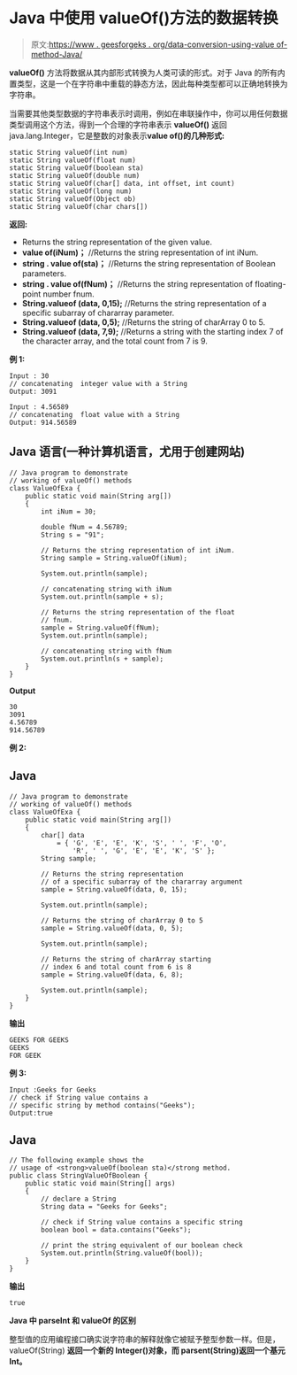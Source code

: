 # Java 中使用 valueOf()方法的数据转换

> 原文:[https://www . geesforgeks . org/data-conversion-using-value of-method-Java/](https://www.geeksforgeeks.org/data-conversion-using-valueof-method-java/)

**valueOf()** 方法将数据从其内部形式转换为人类可读的形式。对于 Java 的所有内置类型，这是一个在字符串中重载的静态方法，因此每种类型都可以正确地转换为字符串。

当需要其他类型数据的字符串表示时调用，例如在串联操作中，你可以用任何数据类型调用这个方法，得到一个合理的字符串表示 **valueOf()** 返回 java.lang.Integer，它是整数的对象表示**value of()的几种形式:**

```
static String valueOf(int num)
static String valueOf(float num)
static String valueOf(boolean sta)
static String valueOf(double num)
static String valueOf(char[] data, int offset, int count)
static String valueOf(long num)
static String valueOf(Object ob)
static String valueOf(char chars[])
```

**返回:**

*   Returns the string representation of the given value.
*   **value of(iNum)；** //Returns the string representation of int iNum.
*   **string . value of(sta)；** //Returns the string representation of Boolean parameters.
*   **string . value of(fNum)；** //Returns the string representation of floating-point number fnum.
*   **String.valueof (data, 0,15);** //Returns the string representation of a specific subarray of chararray parameter.
*   **String.valueof (data, 0,5);** //Returns the string of charArray 0 to 5.
*   **String.valueof (data, 7,9);** //Returns a string with the starting index 7 of the character array, and the total count from 7 is 9.

**例 1:**

```
Input : 30
// concatenating  integer value with a String 
Output: 3091

Input : 4.56589
// concatenating  float value with a String 
Output: 914.56589 
```

## Java 语言(一种计算机语言，尤用于创建网站)

```
// Java program to demonstrate
// working of valueOf() methods
class ValueOfExa {
    public static void main(String arg[])
    {
        int iNum = 30;

        double fNum = 4.56789;
        String s = "91";

        // Returns the string representation of int iNum.
        String sample = String.valueOf(iNum);

        System.out.println(sample);

        // concatenating string with iNum
        System.out.println(sample + s);

        // Returns the string representation of the float
        // fnum.
        sample = String.valueOf(fNum);
        System.out.println(sample);

        // concatenating string with fNum
        System.out.println(s + sample);
    }
}
```

**Output**

```
30
3091
4.56789
914.56789

```

**例 2:**

## Java

```
// Java program to demonstrate
// working of valueOf() methods
class ValueOfExa {
    public static void main(String arg[])
    {
        char[] data
            = { 'G', 'E', 'E', 'K', 'S', ' ', 'F', 'O',
                'R', ' ', 'G', 'E', 'E', 'K', 'S' };
        String sample;

        // Returns the string representation
        // of a specific subarray of the chararray argument
        sample = String.valueOf(data, 0, 15);

        System.out.println(sample);

        // Returns the string of charArray 0 to 5
        sample = String.valueOf(data, 0, 5);

        System.out.println(sample);

        // Returns the string of charArray starting
        // index 6 and total count from 6 is 8
        sample = String.valueOf(data, 6, 8);

        System.out.println(sample);
    }
}
```

**输出**

```
GEEKS FOR GEEKS
GEEKS
FOR GEEK

```

**例 3:**

```
Input :Geeks for Geeks
// check if String value contains a 
// specific string by method contains("Geeks");
Output:true
```

## Java

```
// The following example shows the
// usage of <strong>valueOf(boolean sta)</strong method.
public class StringValueOfBoolean {
    public static void main(String[] args)
    {
        // declare a String
        String data = "Geeks for Geeks";

        // check if String value contains a specific string
        boolean bool = data.contains("Geeks");

        // print the string equivalent of our boolean check
        System.out.println(String.valueOf(bool));
    }
}
```

**输出**

```
true

```

**Java 中 parseInt 和 valueOf 的区别**

整型值的应用编程接口确实说字符串的解释就像它被赋予整型参数一样。但是，valueOf(String) **返回一个新的 Integer()对象，而 parsent(String)返回一个基元 Int。**